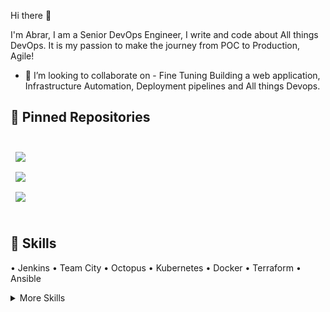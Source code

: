 Hi there 👋

I'm Abrar, I am a Senior DevOps Engineer, I write and code about All things DevOps. It is my passion to make the journey from POC to Production, Agile!

- 👯 I’m looking to collaborate on - Fine Tuning Building a web application, Infrastructure Automation, Deployment pipelines and All things Devops.


## 📌 Pinned Repositories

<br>

<a href="https://github.com/md4abrar/bookstore-app">
  <img align="center" style="margin:0.5rem" src="https://github-readme-stats.vercel.app/api/pin/?username=md4abrar&repo=bookstore-app&title_color=ffffff&text_color=c9cacc&icon_color=4AB197&bg_color=1A2B34" />
</a>

<br>

<a href="https://github.com/md4abrar/AppDeployment">
  <img align="center" style="margin:0.5rem" src="https://github-readme-stats.vercel.app/api/pin/?username=md4abrar&repo=AppDeployment&title_color=ffffff&text_color=c9cacc&icon_color=4AB197&bg_color=1A2B34" />
</a>

<br>

<a href="https://github.com/md4abrar/Linux">
  <img align="center" style="margin:0.5rem" src="https://github-readme-stats.vercel.app/api/pin/?username=md4abrar&repo=Linux&title_color=ffffff&text_color=c9cacc&icon_color=4AB197&bg_color=1A2B34" />
</a>

<br>
<br>

## 💼 Skills

• Jenkins   • Team City   • Octopus   • Kubernetes   • Docker   • Terraform   • Ansible	
	
<details>
<summary>More Skills</summary>
<br>
  
• AWS
	
• Git
	
• GitHub / SVN
	
• Nginx
	
• Linux / Windows
	
• Sonar Qube
	
• Nexus	
	
• Postman
	
• Apache tomcat / IIS
	
• Python Scripting
	
• Bash Scripting
	
• New Relic
	
• Networking

 <br>
